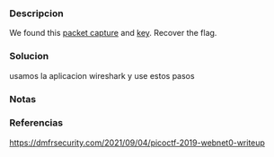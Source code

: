 ### Descripcion
We found this [packet capture](https://jupiter.challenges.picoctf.org/static/0c84d3636dd088d9fe4efd5d0d869a06/capture.pcap) and [key](https://jupiter.challenges.picoctf.org/static/0c84d3636dd088d9fe4efd5d0d869a06/picopico.key). Recover the flag.

### Solucion
usamos la aplicacion wireshark y use estos pasos

### Notas


### Referencias
https://dmfrsecurity.com/2021/09/04/picoctf-2019-webnet0-writeup